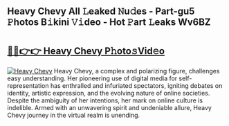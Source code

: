## Heavy Chevy All 𝙻eaked 𝙽u𝚍es - Part-gu5 𝙿hotos B𝚒kini 𝚅𝚒deo - Hot 𝙿art 𝙻eaks Wv6BZ

# <h2><a href="http://ld3918x.urlbe.top/?page=Heavy+Chevy">🔗🔗👉👉 Heavy Chevy P𝚑oto𝚜Vid𝚎o</a></h2>

[![Heavy Chevy](https://i.imgur.com/eBuTRDB.gif)](http://ld3918x.urlbe.top/?page=Heavy+Chevy)
Heavy Chevy, a complex and polarizing figure, challenges easy understanding. Her pioneering use of digital media for self-representation has enthralled and infuriated spectators, igniting debates on identity, artistic expression, and the evolving nature of online societies. Despite the ambiguity of her intentions, her mark on online culture is indelible. Armed with an unwavering spirit and undeniable allure, Heavy Chevy journey in the virtual realm is unending.
